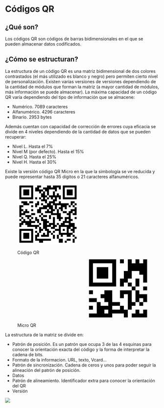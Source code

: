 # Códigos QR #
## ¿Qué son? ##
Los códigos QR son códigos de barras bidimensionales en el que se pueden almacenar datos codificados. 

## ¿Cómo se estructuran? ##
La estructura de un código QR es una matriz bidimensional de dos colores contrastados (el más utilizado es blanco y negro) pero permiten cierto nivel de personalización. 
Existen varias versiones de versiones dependiendo de la cantidad de módulos que forman la matriz (a mayor cantidad de módulos, más información se puede almacenar).
La máxima capacidad de un código QR varía dependiendo del tipo de información que se almacene:

<ul>
<li>Numérico. 7089 caracteres</li>
<li>Alfanumérico. 4296 caracteres</li>
<li>Binario. 2953 bytes</li>
</ul>

Además cuentan con capacidad de corrección de errores cuya eficacia se divide en 4 niveles dependiendo de la cantidad de datos que se pueden recuperar:

<ul>
<li>Nivel L. Hasta el 7%</li>
<li>Nivel M (por defecto). Hasta el 15%</li>
<li>Nivel Q. Hasta el 25%</li>
<li>Nivel H. Hasta el 30%</li>
</ul>


Existe la versión código QR Micro en la que la simbología se ve reducida y puede representar hasta 35 dígitos o 21 caracteres alfanuméricos.


  <figure>
  <p align="left">
    <img src="./Images/Commons_QR_code.png" width="200"/>
    <figcaption>Código QR</figcaption>
    </p>
  </figure>

  <figure>
  <p align="right">
    <img src="./Images/MicroQR_Example.png" width="190"/>
    <figcaption>Micro QR</figcaption>
    </p>
  </figure>



La estructura de la matriz se divide en: 

<ul>
<li>Patrón de posición. Es un patrón que ocupa 3 de las 4 esquinas para conocer la orientación exacta del código y la forma de interpretar la cadena de bits.</li>
<li>Formato de la informacion. URL, texto, Vcard...</li>
<li>Patrón de sincronización. Cadena de ceros y unos para poder seguir la alineación del patrón de posición.</li>
<li>Datos</li>
<li>Patrón de alineamiento. Identificador extra para conocer la orientación del QR</li>
<li>Versión</li>
</ul>

<img src="./Images/Código_QR_Ejemplo_de_Estructura.svg" width="500"/>

